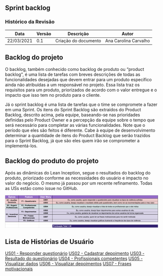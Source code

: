 ## Sprint backlog

### Histórico da Revisão
| Data | Versão | Descrição | Autor |
|---|---|---|---|
| 22/03/2021| 0.1 |Criação do documento | Ana Carolina Carvalho |

## Backlog do projeto

O backlog, também conhecido como backlog de produto ou “product backlog”, é uma lista de tarefas com breves descrições de todas as funcionalidades desejadas que devem entrar para um produto específico ainda não atribuídas a um responsável no projeto. Essa lista traz os requisitos para um produto, priorizados de acordo com o valor entregue e o impacto que isso tem no produto para o cliente.

Já o sprint backlog é uma lista de tarefas que o time se compromete a fazer em uma Sprint. Os itens do Sprint Backlog são extraídos do Product Backlog, descrito acima, pela equipe, baseando-se nas prioridades definidas pelo Product Owner e a percepção da equipe sobre o tempo que será necessário para completar as várias funcionalidades. Note que o período que eles são feitos é diferente. 
Cabe à equipe de desenvolvimento determinar a quantidade de itens do Product Backlog que serão trazidos para o Sprint Backlog, já que são eles quem irão se comprometer a implementá-los.

## Backlog do produto do projeto

Após as dinâmicas do Lean Inception, segue o resultados do backlog do produto, priorizado conforme as necessidades do usuário e impacto no valor do negócio. O mesmo já passou por um recente refinamento. Todas as USs estão como issue no GitHub. 

![Backlog](../../img/backlogatual.png)

## Lista de Histórias de Usuário

[US01 - Responder questionário](https://github.com/fga-eps-mds/2020.2-Violeta-Desenvolvimento/issues/2)
[US02 - Cadastrar depoimento](https://github.com/fga-eps-mds/2020.2-Violeta-Desenvolvimento/issues/3)
[US03 - Resultado do questionário](https://github.com/fga-eps-mds/2020.2-Violeta-Desenvolvimento/issues/4)
[US04 - Profissionais competentes](https://github.com/fga-eps-mds/2020.2-Violeta-Desenvolvimento/issues/5)
[US05 - Visualizar dados](https://github.com/fga-eps-mds/2020.2-Violeta-Desenvolvimento/issues/6)
[US06 - Visualizar depoimentos](https://github.com/fga-eps-mds/2020.2-Violeta-Desenvolvimento/issues/7)
[US07 - Frases motivacionais](https://github.com/fga-eps-mds/2020.2-Violeta-Desenvolvimento/issues/8)

